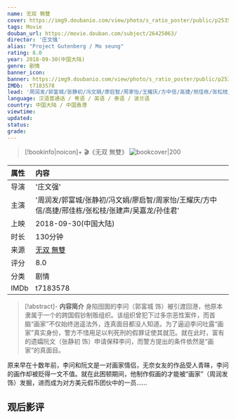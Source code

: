 ```yaml
---
name: 无双 無雙
cover: https://img9.doubanio.com/view/photo/s_ratio_poster/public/p2535260806.jpg
tags: Movie
douban_url: https://movie.douban.com/subject/26425063/
director: '庄文强'
alias: "Project Gutenberg / Mo seung"
rating: 8.0
year: 2018-09-30(中国大陆)
genre: 剧情
banner_icon: 
banner: https://img9.doubanio.com/view/photo/s_ratio_poster/public/p2535260806.jpg
IMDb:  t7183578
lead: '周润发/郭富城/张静初/冯文娟/廖启智/周家怡/王耀庆/方中信/高捷/邢佳栋/张松枝/张建声/吴嘉龙/孙佳君' 
language: 汉语普通话 / 粤语 / 英语 / 泰语 / 波兰语 
country: 中国大陆 / 中国香港 
viewtime:
updated: 
status: 
grade: 
---
```

> [!bookinfo|noicon]+ 🎬《无双 無雙》
> ![bookcover|200](https://img9.doubanio.com/view/photo/s_ratio_poster/public/p2535260806.jpg)
>
| 属性 | 内容                                       |
|:---- |:------------------------------------------ |
| 导演 | '庄文强'                         |
| 主演 | '周润发/郭富城/张静初/冯文娟/廖启智/周家怡/王耀庆/方中信/高捷/邢佳栋/张松枝/张建声/吴嘉龙/孙佳君'                             |
| 上映 | 2018-09-30(中国大陆)                             |
| 时长 | 130分钟                   |
| 来源 | [无双 無雙](https://movie.douban.com/subject/26425063/) |
| 评分 | 8.0                           |
| 分类 | 剧情                            |
| IMDb | t7183578                             | 

> [!abstract]- **内容简介**
>  身陷囹圄的李问（郭富城 饰）被引渡回港，他原本隶属于一个的跨国假钞制贩组织。该组织曾犯下过多宗恶性案件，而首脑“画家”不仅始终逍遥法外，连真面目都没人知道。为了逼迫李问吐露“画家”真实身份，警方不惜用足以判死刑的假罪证使其就范。就在此时，富有的遗孀阮文（张静初 饰）申请保释李问，而警方提出的条件依然是“画家”的真面目。

















原来早在十数年前，李问和阮文是一对画家情侣，无奈女友的作品受人青睐，李问的画作却被贬得一文不值。就在此困顿期间，他制作假画的才能被“画家”（周润发 饰）发掘，进而成为对方美元假币团伙中的一员……
>  
## 观后影评
